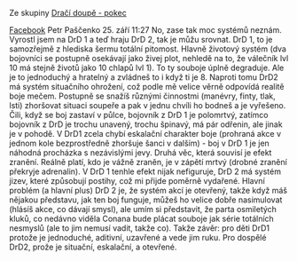 Ze skupiny [Dračí doupě - pokec](https://www.facebook.com/search/top/?q=Dra%C4%8D%C3%AD%20doup%C4%9B%20-%20pokec)

[Facebook](https://www.facebook.com/groups/624117224397829/permalink/1632006010275607/)
Petr Paščenko	25. září 11:27
No, zase tak moc systémů neznám. Vyrostl jsem na DrD 1 a teď hraju DrD 2, tak je můžu srovnat. DrD 1, to je samozřejmě z hlediska šermu totální pitomost. Hlavně životový systém (dva bojovníci se postupně osekávají jako živej plot, nehledě na to, že válečník lvl 10 má stejně životů jako 10 chlapů lvl 1). To ty souboje úplně degraduje. Ale je to jednoduchý a hratelný a zvládneš to i když ti je 8. Naproti tomu DrD2 má systém situačního ohrožení, což podle mě velice věrně odpovídá realitě boje mečem. Postupně se snažíš různými činnostmi (manévry, finty, tlak, lsti) zhoršovat situaci soupeře a pak v jednu chvíli ho bodneš a je vyřešeno. Čili, když se boj zastaví v půlce, bojovník z DrD 1 je polomrtvý, zatímco bojovník z DrD je trochu unavený, trochu špinavý, má pár odřenin, ale jinak je v pohodě. V DrD1 zcela chybí eskalační charakter boje (prohraná akce v jednom kole bezprostředně zhoršuje šanci v dalším) - boj v DrD 1 je jen náhodná procházka s nezávislými jevy. Druhá věc, která souvisí je efekt zranění. Reálně platí, kdo je vážně zraněn, je v zápětí mrtvý (drobné zranění překryje adrenalin). V DrD 1 tenhle efekt nijak nefiguruje, DrD 2 má systém jizev, které způsobují postihy, což mi přijde poměrně vydařené. Hlavní problém (a hlavní plus) DrD 2 je, že systém akcí je otevřený, takže když máš nějakou představu, jak ten boj funguje, můžeš ho velice dobře nasimulovat (hlásíš akce, co dávají smysl), ale umím si představit, že parta osmiletých kluků, co nedávno viděla Conana bude plácat souboje jak série totálních nesmyslů (ale to jim nemusí vadit, takže co). Takže závěr: pro děti DrD1 protože je jednoduché, aditivní, uzavřené a vede jim ruku. Pro dospělé DrD2, prože je situační, eskalační, a otevřené.